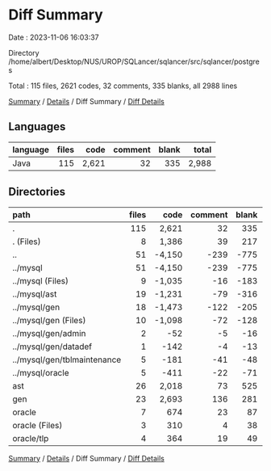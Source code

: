 # Diff Summary

Date : 2023-11-06 16:03:37

Directory /home/albert/Desktop/NUS/UROP/SQLancer/sqlancer/src/sqlancer/postgres

Total : 115 files,  2621 codes, 32 comments, 335 blanks, all 2988 lines

[Summary](results.md) / [Details](details.md) / Diff Summary / [Diff Details](diff-details.md)

## Languages
| language | files | code | comment | blank | total |
| :--- | ---: | ---: | ---: | ---: | ---: |
| Java | 115 | 2,621 | 32 | 335 | 2,988 |

## Directories
| path | files | code | comment | blank | total |
| :--- | ---: | ---: | ---: | ---: | ---: |
| . | 115 | 2,621 | 32 | 335 | 2,988 |
| . (Files) | 8 | 1,386 | 39 | 217 | 1,642 |
| .. | 51 | -4,150 | -239 | -775 | -5,164 |
| ../mysql | 51 | -4,150 | -239 | -775 | -5,164 |
| ../mysql (Files) | 9 | -1,035 | -16 | -183 | -1,234 |
| ../mysql/ast | 19 | -1,231 | -79 | -316 | -1,626 |
| ../mysql/gen | 18 | -1,473 | -122 | -205 | -1,800 |
| ../mysql/gen (Files) | 10 | -1,098 | -72 | -128 | -1,298 |
| ../mysql/gen/admin | 2 | -52 | -5 | -16 | -73 |
| ../mysql/gen/datadef | 1 | -142 | -4 | -13 | -159 |
| ../mysql/gen/tblmaintenance | 5 | -181 | -41 | -48 | -270 |
| ../mysql/oracle | 5 | -411 | -22 | -71 | -504 |
| ast | 26 | 2,018 | 73 | 525 | 2,616 |
| gen | 23 | 2,693 | 136 | 281 | 3,110 |
| oracle | 7 | 674 | 23 | 87 | 784 |
| oracle (Files) | 3 | 310 | 4 | 38 | 352 |
| oracle/tlp | 4 | 364 | 19 | 49 | 432 |

[Summary](results.md) / [Details](details.md) / Diff Summary / [Diff Details](diff-details.md)